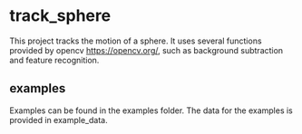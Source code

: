# track_sphere

This project tracks the motion of a sphere. It uses several functions provided by opencv https://opencv.org/, such as background subtraction and feature recognition.


## examples
Examples can be found in the examples folder. The data for the examples is provided in example_data.
